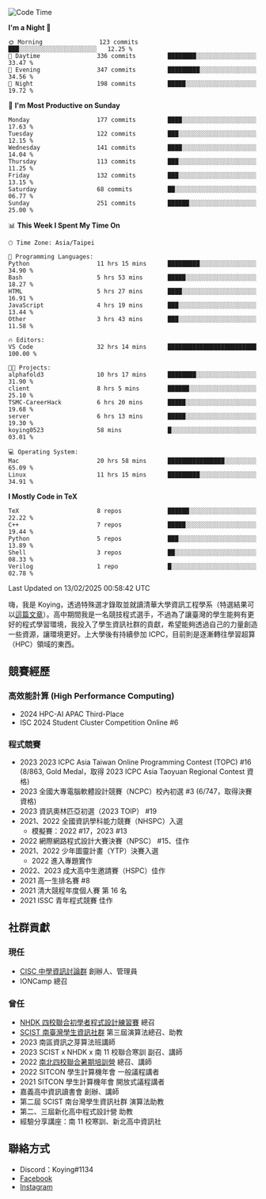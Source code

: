 <!--START_SECTION:waka-->
![Code Time](http://img.shields.io/badge/Code%20Time-1%2C357%20hrs%202%20mins-blue)

**I'm a Night 🦉** 

```text
🌞 Morning                123 commits         ███░░░░░░░░░░░░░░░░░░░░░░   12.25 % 
🌆 Daytime                336 commits         ████████░░░░░░░░░░░░░░░░░   33.47 % 
🌃 Evening                347 commits         █████████░░░░░░░░░░░░░░░░   34.56 % 
🌙 Night                  198 commits         █████░░░░░░░░░░░░░░░░░░░░   19.72 % 
```
📅 **I'm Most Productive on Sunday** 

```text
Monday                   177 commits         ████░░░░░░░░░░░░░░░░░░░░░   17.63 % 
Tuesday                  122 commits         ███░░░░░░░░░░░░░░░░░░░░░░   12.15 % 
Wednesday                141 commits         ████░░░░░░░░░░░░░░░░░░░░░   14.04 % 
Thursday                 113 commits         ███░░░░░░░░░░░░░░░░░░░░░░   11.25 % 
Friday                   132 commits         ███░░░░░░░░░░░░░░░░░░░░░░   13.15 % 
Saturday                 68 commits          ██░░░░░░░░░░░░░░░░░░░░░░░   06.77 % 
Sunday                   251 commits         ██████░░░░░░░░░░░░░░░░░░░   25.00 % 
```


📊 **This Week I Spent My Time On** 

```text
🕑︎ Time Zone: Asia/Taipei

💬 Programming Languages: 
Python                   11 hrs 15 mins      █████████░░░░░░░░░░░░░░░░   34.90 % 
Bash                     5 hrs 53 mins       █████░░░░░░░░░░░░░░░░░░░░   18.27 % 
HTML                     5 hrs 27 mins       ████░░░░░░░░░░░░░░░░░░░░░   16.91 % 
JavaScript               4 hrs 19 mins       ███░░░░░░░░░░░░░░░░░░░░░░   13.44 % 
Other                    3 hrs 43 mins       ███░░░░░░░░░░░░░░░░░░░░░░   11.58 % 

🔥 Editors: 
VS Code                  32 hrs 14 mins      █████████████████████████   100.00 % 

🐱‍💻 Projects: 
alphafold3               10 hrs 17 mins      ████████░░░░░░░░░░░░░░░░░   31.90 % 
client                   8 hrs 5 mins        ██████░░░░░░░░░░░░░░░░░░░   25.10 % 
TSMC-CareerHack          6 hrs 20 mins       █████░░░░░░░░░░░░░░░░░░░░   19.68 % 
server                   6 hrs 13 mins       █████░░░░░░░░░░░░░░░░░░░░   19.30 % 
koying0523               58 mins             █░░░░░░░░░░░░░░░░░░░░░░░░   03.01 % 

💻 Operating System: 
Mac                      20 hrs 58 mins      ████████████████░░░░░░░░░   65.09 % 
Linux                    11 hrs 15 mins      █████████░░░░░░░░░░░░░░░░   34.91 % 
```

**I Mostly Code in TeX** 

```text
TeX                      8 repos             ██████░░░░░░░░░░░░░░░░░░░   22.22 % 
C++                      7 repos             █████░░░░░░░░░░░░░░░░░░░░   19.44 % 
Python                   5 repos             ███░░░░░░░░░░░░░░░░░░░░░░   13.89 % 
Shell                    3 repos             ██░░░░░░░░░░░░░░░░░░░░░░░   08.33 % 
Verilog                  1 repo              █░░░░░░░░░░░░░░░░░░░░░░░░   02.78 % 
```




 Last Updated on 13/02/2025 00:58:42 UTC
<!--END_SECTION:waka-->


嗨，我是 Koying，透過特殊選才錄取並就讀清華大學資訊工程學系（特選結果可以[這篇文章](https://koyingtw.github.io/2022/10/31/%E7%89%B9%E9%81%B8%E5%BF%83%E5%BE%97/)）。高中期間我是一名競技程式選手，不過為了讓臺灣的學生能夠有更好的程式學習環境，我投入了學生資訊社群的貢獻，希望能夠透過自己的力量創造一些資源，讓環境更好。上大學後有持續參加 ICPC，目前則是逐漸轉往學習超算（HPC）領域的東西。

## 競賽經歷
### 高效能計算 (High Performance Computing)
- 2024 HPC-AI APAC Third-Place
- ISC 2024 Student Cluster Competition Online #6

### 程式競賽
- 2023 2023 ICPC Asia Taiwan Online Programming Contest (TOPC) #16 (8/863, Gold Medal，取得 2023 ICPC Asia Taoyuan Regional Contest 資格)
- 2023 全國大專電腦軟體設計競賽（NCPC）校內初選 #3 (6/747，取得決賽資格)
- 2023 資訊奧林匹亞初選（2023 TOIP） #19
- 2021、2022 全國資訊學科能力競賽（NHSPC）入選
    - 模擬賽：2022 #17，2023 #13
- 2022 網際網路程式設計大賽決賽（NPSC） #15、佳作
- 2021、2022 少年圖靈計畫（YTP）決賽入選
    - 2022 進入專題實作
- 2022、2023 成大高中生邀請賽（HSPC）佳作
- 2021 高一生排名賽 #8
- 2021 清大競程年度個人賽 第 16 名
- 2021 ISSC 青年程式競賽 佳作

## 社群貢獻
### 現任
- [CISC 中學資訊討論群](https://discord.gg/mc9CgJvjZz) 創辦人、管理員
- IONCamp 總召

### 曾任
- [NHDK 四校聯合初學者程式設計練習賽](https://www.facebook.com/profile.php?id=100064076583372) 總召
- [SCIST 南臺灣學生資訊社群](https://www.facebook.com/scist.tw) 第三屆演算法總召、助教
- 2023 南區資訊之芽算法班講師
- 2023 SCIST x NHDK x 南 11 校聯合寒訓 副召、講師
- 2022 [南北四校聯合暑期培訓營](https://github.com/HHSH-CYSH-WGSH-HSNU-Summer-Camp/) 總召、講師
- 2022 SITCON 學生計算機年會 一般議程講者
- 2021 SITCON 學生計算機年會 開放式議程講者
- 嘉義高中資訊讀書會 創辦、講師
- 第二屆 SCIST 南台灣學生資訊社群 演算法助教
- 第二、三屆新化高中程式設計營 助教
- 經驗分享講座：南 11 校寒訓、新北高中資訊社

## 聯絡方式
- Discord：Koying#1134
- [Facebook](https://www.facebook.com/profile.php?id=100015800760577)
- [Instagram](https://www.instagram.com/cisc._.koying/)

